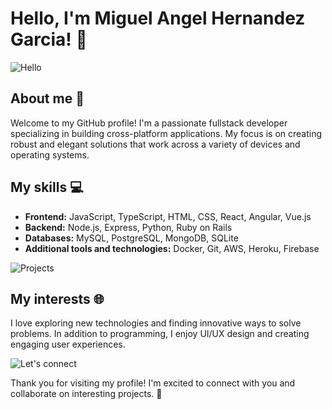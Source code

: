 # Hello, I'm Miguel Angel Hernandez Garcia! 👋

![Hello](https://media.giphy.com/media/3ov9k5xuQ7j2c9XmWk/giphy.gif)

## About me 🚀
Welcome to my GitHub profile! I'm a passionate fullstack developer specializing in building cross-platform applications. My focus is on creating robust and elegant solutions that work across a variety of devices and operating systems.

## My skills 💻
- **Frontend:** JavaScript, TypeScript, HTML, CSS, React, Angular, Vue.js
- **Backend:** Node.js, Express, Python, Ruby on Rails
- **Databases:** MySQL, PostgreSQL, MongoDB, SQLite
- **Additional tools and technologies:** Docker, Git, AWS, Heroku, Firebase

![Projects](https://media.giphy.com/media/xT0Gqz4kH0P1qg9jnC/giphy.gif)

## My interests 🌐
I love exploring new technologies and finding innovative ways to solve problems. In addition to programming, I enjoy UI/UX design and creating engaging user experiences.

![Let's connect](https://media.giphy.com/media/RbDKaczqWovIugyJmW/giphy.gif)

Thank you for visiting my profile! I'm excited to connect with you and collaborate on interesting projects. 🔗
